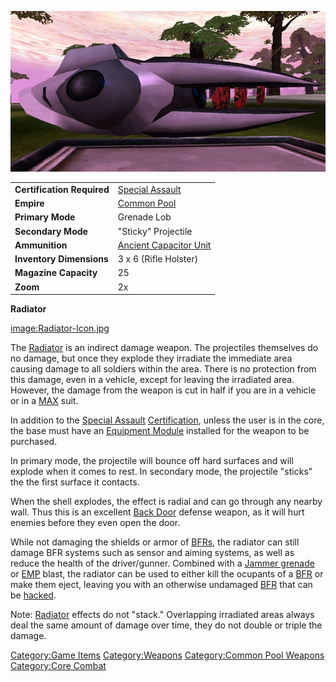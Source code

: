 ![](../images/Radiator.jpg "Radiator.jpg")

|                            |                                                                   |
| -------------------------- | ----------------------------------------------------------------- |
| **Certification Required** | [Special Assault](../certifications/Special_Assault.md)           |
| **Empire**                 | [Common Pool](../terminology/Common_Pool.md)                      |
| **Primary Mode**           | Grenade Lob                                                       |
| **Secondary Mode**         | "Sticky" Projectile                                               |
| **Ammunition**             | [Ancient Capacitor Unit](../ammunition/Ancient_Capacitor_Unit.md) |
| **Inventory Dimensions**   | 3 x 6 (Rifle Holster)                                             |
| **Magazine Capacity**      | 25                                                                |
| **Zoom**                   | 2x                                                                |

**Radiator**

[image:Radiator-Icon.jpg](image:Radiator-Icon.jpg)

The [Radiator](Radiator.md) is an indirect damage weapon. The
projectiles themselves do no damage, but once they explode they
irradiate the immediate area causing damage to all soldiers within the
area. There is no protection from this damage, even in a vehicle, except
for leaving the irradiated area. However, the damage from the weapon is
cut in half if you are in a vehicle or in a [MAX](../items/Mechanized_Assault_Exo-Suit.md) suit.

In addition to the [Special Assault](../certifications/Special_Assault.md)
[Certification](../certifications/Certifications.md), unless the user is in the
core, the base must have an [Equipment
Module](../items/Equipment_Module.md) installed for the weapon to be
purchased.

In primary mode, the projectile will bounce off hard surfaces and will
explode when it comes to rest. In secondary mode, the projectile
"sticks" the the first surface it contacts.

When the shell explodes, the effect is radial and can go through any
nearby wall. Thus this is an excellent [Back Door](../locations/Back_Door.md)
defense weapon, as it will hurt enemies before they even open the door.

While not damaging the shields or armor of [BFRs](../vehicles/BattleFrame_Robotics.md), the
radiator can still damage BFR systems such as sensor and aiming systems,
as well as reduce the health of the driver/gunner. Combined with a
[Jammer grenade](Jammer_Grenade.md) or [EMP](../commands/EMP.md)
blast, the radiator can be used to either kill the ocupants of a
[BFR](../vehicles/BattleFrame_Robotics.md) or make them eject, leaving you with an otherwise
undamaged [BFR](../vehicles/BattleFrame_Robotics.md) that can be [hacked](../terminology/Hack.md).

Note: [Radiator](Radiator.md) effects do not "stack."
Overlapping irradiated areas always deal the same amount of damage over
time, they do not double or triple the damage.

[Category:Game Items](Category:Game_Items.md)
[Category:Weapons](Category:Weapons.md) [Category:Common Pool
Weapons](Category:Common_Pool_Weapons.md) [Category:Core
Combat](Category:Core_Combat.md)
